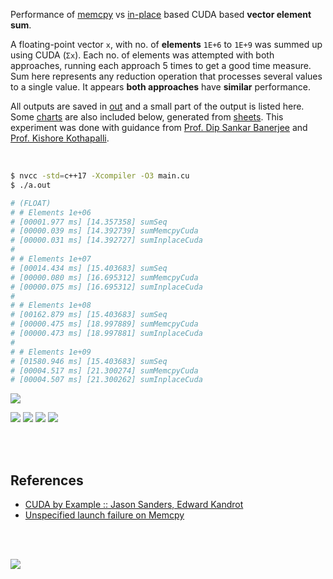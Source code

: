 Performance of [memcpy] vs [in-place] based CUDA based **vector element sum**.

A floating-point vector `x`, with no. of **elements** `1E+6` to `1E+9` was
summed up using CUDA (`Σx`). Each no. of elements was attempted with both
approaches, running each approach 5 times to get a good time measure. Sum
here represents any reduction operation that processes several values to a
single value. It appears **both approaches** have **similar** performance.

All outputs are saved in [out](out/) and a small part of the output is listed
here. Some [charts] are also included below, generated from [sheets]. This
experiment was done with guidance from [Prof. Dip Sankar Banerjee] and
[Prof. Kishore Kothapalli].

<br>

```bash
$ nvcc -std=c++17 -Xcompiler -O3 main.cu
$ ./a.out

# (FLOAT)
# # Elements 1e+06
# [00001.977 ms] [14.357358] sumSeq
# [00000.039 ms] [14.392739] sumMemcpyCuda
# [00000.031 ms] [14.392727] sumInplaceCuda
#
# # Elements 1e+07
# [00014.434 ms] [15.403683] sumSeq
# [00000.080 ms] [16.695312] sumMemcpyCuda
# [00000.075 ms] [16.695312] sumInplaceCuda
#
# # Elements 1e+08
# [00162.879 ms] [15.403683] sumSeq
# [00000.475 ms] [18.997889] sumMemcpyCuda
# [00000.473 ms] [18.997881] sumInplaceCuda
#
# # Elements 1e+09
# [01580.946 ms] [15.403683] sumSeq
# [00004.517 ms] [21.300274] sumMemcpyCuda
# [00004.507 ms] [21.300262] sumInplaceCuda
```

[![](https://i.imgur.com/rJNTBF3.gif)][sheetp]

[![](https://i.imgur.com/YvBEioN.png)][sheetp]
[![](https://i.imgur.com/m2G6WgE.png)][sheetp]
[![](https://i.imgur.com/04VUuVM.png)][sheetp]
[![](https://i.imgur.com/gDrnsNp.png)][sheetp]

<br>
<br>


## References

- [CUDA by Example :: Jason Sanders, Edward Kandrot](https://www.slideshare.net/SubhajitSahu/cuda-by-example-notes)
- [Unspecified launch failure on Memcpy](https://stackoverflow.com/a/27278218/1413259)

<br>
<br>

[![](https://i.imgur.com/FIv7piL.jpg)](https://www.youtube.com/watch?v=Zf8xRNO1xIU)

[Prof. Dip Sankar Banerjee]: https://sites.google.com/site/dipsankarban/
[Prof. Kishore Kothapalli]: https://cstar.iiit.ac.in/~kkishore/
[memcpy]: https://github.com/puzzlef/sum-cuda-memcpy-adjust-launch
[in-place]: https://github.com/puzzlef/sum-cuda-inplace-adjust-launch
[charts]: https://photos.app.goo.gl/a8PM8K1FXPm1LQed8
[sheets]: https://docs.google.com/spreadsheets/d/1CpZRcOcQ1FKTX0nLWb6R7znPtgeQXhlA7HNEIm2_ZRc/edit?usp=sharing
[sheetp]: https://docs.google.com/spreadsheets/d/e/2PACX-1vRpLHagCPAIPGmT43G6n8-U3S3u3vp04_M4ky8ekfG9U_MOxAtSSUZVFIM6msmYgYies4Ftsmm-DAeh/pubhtml
